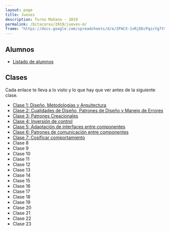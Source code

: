 ```yaml
---
layout: page
title: Jueves
description: Turno Mañana - 2019
permalink: /bitacoras/2019/jueves-m/
frame: "https://docs.google.com/spreadsheets/d/e/2PACX-1vRjEKcPqicYg7tVtVapxNsusp45lvi61CK8EdLEpTAmFG6UC4qPJPO2j4_838d_Jd3UN8gA_uo8Fhyz/pubhtml?gid=0&amp;single=true&amp;widget=true&amp;headers=false"
---
```

## Alumnos
- [Listado de alumnos](https://docs.google.com/spreadsheets/d/1vsBtAyVj0OwkxfSsnz_tOzM1Tt9FUCMxMMG9Flv4r9c)

## Clases
Cada enlace te lleva a lo visto y lo que hay que ver antes de la siguiente clase.

- [Clase 1: Diseño, Metodologías y Arquitectura]({{site.baseurl}}/bitacoras/2019/jueves-m/clase-1)
- [Clase 2: Cualidades de Diseño, Patrones de Diseño y Manejo de Errores]({{site.baseurl}}/bitacoras/2019/jueves-m/clase-2)
- [Clase 3: Patrones Creacionales]({{site.baseurl}}/bitacoras/2019/jueves-m/clase-3)
- [Clase 4: Inversión de control]({{site.baseurl}}/bitacoras/2019/jueves-m/clase-4)
- [Clase 5: Adaptación de interfaces entre componentes]({{site.baseurl}}/bitacoras/2019/jueves-m/clase-5)
- [Clase 6: Patrones de comunicación entre componentes]({{site.baseurl}}/bitacoras/2019/jueves-m/clase-6)
- [Clase 7: Cosificar comportamiento]({{site.baseurl}}/bitacoras/2019/jueves-m/clase-7)
- Clase 8
- Clase 9
- Clase 10
- Clase 11
- Clase 12
- Clase 13
- Clase 14
- Clase 15
- Clase 16
- Clase 17
- Clase 18
- Clase 19
- Clase 20
- Clase 21
- Clase 22
- Clase 23
